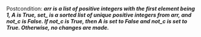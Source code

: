 Postcondition: ***arr is a list of positive integers with the first element being 1, A is True, set_ is a sorted list of unique positive integers from arr, and not_c is False. If not_c is True, then A is set to False and not_c is set to True. Otherwise, no changes are made.***